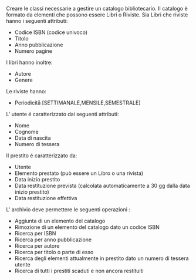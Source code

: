 Creare le classi necessarie a gestire un catalogo
bibliotecario. II catalogo è formato da elementi che possono
essere Libri o Riviste. Sia Libri che riviste hanno i
seguenti attributi:

- Codice ISBN (codice univoco)
- Titolo
- Anno pubblicazione
- Numero pagine

I libri hanno inoltre:
- Autore
- Genere

Le riviste hanno:
- Periodicitå [SETTIMANALE,MENSILE,SEMESTRALE]

L' utente é caratterizzato dai seguenti attributi:
- Nome
- Cognome
- Data di nascita
- Numero di tessera

II prestito é caratterizzato da:
- Utente
- Elemento prestato (può essere un Libro o una rivista)
- Data inizio prestito
- Data restituzione prevista (calcolata automaticamente a 30 gg dalla data inizio prestito)
- Data restituzione effettiva

L' archivio deve permettere Ie seguenti operazioni :
- Aggiunta di un elemento del catalogo
- Rimozione di un elemento del catalogo dato un codice ISBN
- Ricerca per ISBN
- Ricerca per anno pubblicazione
- Ricerca per autore
- Ricerca per titolo o parte di esso
- Ricerca degli elementi attualmente in prestito dato un numero di tessera utente
- Ricerca di tutti i prestiti scaduti e non ancora restituiti